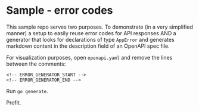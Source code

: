 # Sample - error codes

This sample repo serves two purposes. To demonstrate (in a very simplified manner) a setup to easily reuse error codes
for API responses AND a generator  that looks for declarations of type `AppError`
and generates markdown content in the description field of an OpenAPI spec file.

For visualization purposes, open `openapi.yaml` and remove the lines between the comments:
```
<!-- ERROR_GENERATOR_START -->
<!-- ERROR_GENERATOR_END -->
```

Run `go generate`.

Profit.